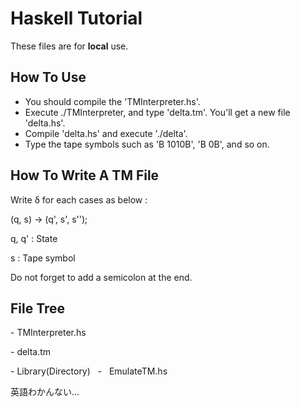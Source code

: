 # Haskell Tutorial
These files are for **local** use.

## How To Use
- You should compile the 'TMInterpreter.hs'.
- Execute ./TMInterpreter, and type 'delta.tm'. You'll get a new file 'delta.hs'.
- Compile 'delta.hs' and execute './delta'.
- Type the tape symbols such as 'B 1010B', 'B 0B', and so on.

## How To Write A TM File
Write δ for each cases as below :

(q, s) -> (q', s', s'');

q, q' : State

s : Tape symbol

Do not forget to add a semicolon at the end.

## File Tree
\- TMInterpreter.hs

\- delta.tm

\- Library(Directory)   -   EmulateTM.hs


英語わかんない...
